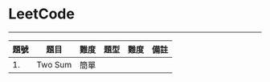 # LeetCode
----------
| 題號 | 題目 | 難度 | 題型 | 難度 | 備註 |
| ---- | ---- | ---- | ---- | ---- | ---- |
| 1. | Two Sum | 簡單 |  |  |  |

